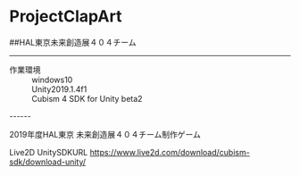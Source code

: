 # ProjectClapArt
  
##HAL東京未来創造展４０４チーム

------
<dl>
  <dt>作業環境</dt>
  <dd>windows10</dd>
  <dd>Unity2019.1.4f1</dd>
  <dd>Cubism 4 SDK for Unity beta2</dd>
</dl>
------
  
2019年度HAL東京 未来創造展４０４チーム制作ゲーム

Live2D UnitySDKURL https://www.live2d.com/download/cubism-sdk/download-unity/

